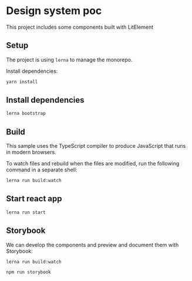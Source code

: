 # Design system poc

This project includes some components built with LitElement

## Setup

The project is using `lerna` to manage the monorepo.

Install dependencies:

```bash
yarn install
```

## Install dependencies

```bash
lerna bootstrap
```

## Build

This sample uses the TypeScript compiler to produce JavaScript that runs in modern browsers.

To watch files and rebuild when the files are modified, run the following command in a separate shell:

```bash
lerna run build:watch
```

## Start react app

```bash
lerna run start
```

## Storybook

We can develop the components and preview and document them with Storybook:

```bash
lerna run build:watch

npm run storybook
```